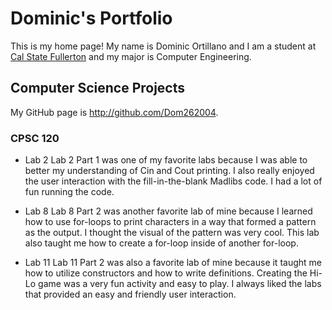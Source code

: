 # Dominic's Portfolio

This is my home page! My name is Dominic Ortillano and I am a student at [Cal State Fullerton](http://www.fullerton.edu/) and my major is Computer Engineering.

## Computer Science Projects

My GitHub page is http://github.com/Dom262004.

### CPSC 120

* Lab 2
    Lab 2 Part 1 was one of my favorite labs because I was able to better my 
    understanding of Cin and Cout printing. I also really enjoyed the user 
    interaction with the fill-in-the-blank Madlibs code. I had a lot of fun 
    running the code.

* Lab 8
    Lab 8 Part 2 was another favorite lab of mine because I learned how to
    use for-loops to print characters in a way that formed a pattern as the 
    output. I thought the visual of the pattern was very cool. This lab also
    taught me how to create a for-loop inside of another for-loop.

* Lab 11
    Lab 11 Part 2 was also a favorite lab of mine because it taught me how to 
    utilize constructors and how to write definitions. Creating the Hi-Lo
    game was a very fun activity and easy to play. I always liked the labs 
    that provided an easy and friendly user interaction.
